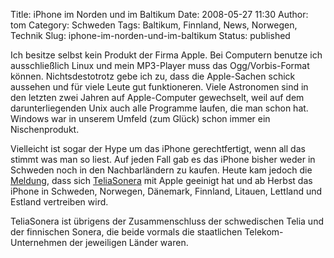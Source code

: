 Title: iPhone im Norden und im Baltikum
Date: 2008-05-27 11:30
Author: tom
Category: Schweden
Tags: Baltikum, Finnland, News, Norwegen, Technik
Slug: iphone-im-norden-und-im-baltikum
Status: published

Ich besitze selbst kein Produkt der Firma Apple. Bei Computern benutze
ich ausschließlich Linux und mein MP3-Player muss das Ogg/Vorbis-Format
können. Nichtsdestotrotz gebe ich zu, dass die Apple-Sachen schick
aussehen und für viele Leute gut funktioneren. Viele Astronomen sind in
den letzten zwei Jahren auf Apple-Computer gewechselt, weil auf dem
darunterliegenden Unix auch alle Programme laufen, die man schon hat.
Windows war in unserem Umfeld (zum Glück) schon immer ein
Nischenprodukt.

Vielleicht ist sogar der Hype um das iPhone gerechtfertigt, wenn all das
stimmt was man so liest. Auf jeden Fall gab es das iPhone bisher weder
in Schweden noch in den Nachbarländern zu kaufen. Heute kam jedoch die
[Meldung](http://www.dn.se/DNet/jsp/polopoly.jsp?d=3130&a=773655), dass
sich [TeliaSonera](http://de.wikipedia.org/wiki/TeliaSonera) mit Apple
geeinigt hat und ab Herbst das iPhone in Schweden, Norwegen, Dänemark,
Finnland, Litauen, Lettland und Estland vertreiben wird.

TeliaSonera ist übrigens der Zusammenschluss der schwedischen Telia und
der finnischen Sonera, die beide vormals die staatlichen
Telekom-Unternehmen der jeweiligen Länder waren.

